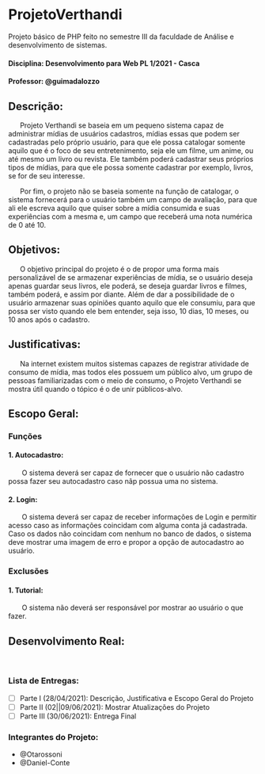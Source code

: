 # ProjetoVerthandi
Projeto básico de PHP feito no semestre III da faculdade de Análise e desenvolvimento de sistemas.

#### Disciplina: Desenvolvimento para Web PL 1/2021 - Casca
#### Professor: @guimadalozzo

## Descrição:

&nbsp;&nbsp;&nbsp;&nbsp;&nbsp;&nbsp;Projeto Verthandi se baseia em um pequeno sistema capaz de administrar mídias de usuários cadastros, mídias essas que podem ser cadastradas pelo próprio usuário, para que ele possa catalogar somente aquilo que é o foco de seu entretenimento, seja ele um filme, um anime, ou até mesmo um livro ou revista. Ele também poderá cadastrar seus próprios tipos de mídias, para que ele possa somente cadastrar por exemplo, livros, se for de seu interesse.

&nbsp;&nbsp;&nbsp;&nbsp;&nbsp;&nbsp;Por fim, o projeto não se baseia somente na função de catalogar, o sistema fornecerá para o usuário também um campo de avaliação, para que ali ele escreva aquilo que quiser sobre a mídia consumida e suas experiências com a mesma e, um campo que receberá uma nota numérica de 0 até 10.


## Objetivos:

&nbsp;&nbsp;&nbsp;&nbsp;&nbsp;&nbsp;O objetivo principal do projeto é o de propor uma forma mais personalizável de se armazenar experiências de mídia, se o usuário deseja apenas guardar seus livros, ele poderá, se deseja guardar livros e filmes, também poderá, e assim por diante. Além de dar a possibilidade de o usuário armazenar suas opiniões quanto aquilo que ele consumiu, para que possa ser visto quando ele bem entender, seja isso, 10 dias, 10 meses, ou 10 anos após o cadastro. 


## Justificativas:

&nbsp;&nbsp;&nbsp;&nbsp;&nbsp;&nbsp;Na internet existem muitos sistemas capazes de registrar atividade de consumo de mídia, mas todos eles possuem um público alvo, um grupo de pessoas familiarizadas com o meio de consumo, o Projeto Verthandi se mostra útil quando o tópico é o de unir públicos-alvo.


## Escopo Geral:

### Funções
#### 1. Autocadastro:
&nbsp;&nbsp;&nbsp;&nbsp;&nbsp;&nbsp; O sistema deverá ser capaz de fornecer que o usuário não cadastro possa fazer seu autocadastro caso nãp possua uma no sistema.

#### 2. Login:
&nbsp;&nbsp;&nbsp;&nbsp;&nbsp;&nbsp; O sistema deverá ser capaz de receber informações de Login e permitir acesso caso as informações coincidam com alguma conta já cadastrada. Caso os dados não coincidam com nenhum no banco de dados, o sistema deve mostrar uma imagem de erro e propor a opção de autocadastro ao usuário.

### Exclusões 
#### 1. Tutorial:
&nbsp;&nbsp;&nbsp;&nbsp;&nbsp;&nbsp; O sistema não deverá ser responsável por mostrar ao usuário o que fazer.


## Desenvolvimento Real:

&nbsp;&nbsp;&nbsp;&nbsp;&nbsp;&nbsp;


### Lista de Entregas:
- [ ] Parte I (28/04/2021): Descrição, Justificativa e Escopo Geral do Projeto
- [ ] Parte II (02||09/06/2021): Mostrar Atualizações do Projeto
- [ ] Parte III (30/06/2021): Entrega Final

### Integrantes do Projeto:
- @Otarossoni
- @Daniel-Conte